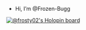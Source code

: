- Hi, I’m @Frozen-Bugg

<!---
Frozen-Bugg/Frozen-Bugg is a ✨ special ✨ repository because its `README.md` (this file) appears on your GitHub profile.
You can click the Preview link to take a look at your changes.
--->
[![@frosty02's Holopin board](https://holopin.me/frosty02)](https://holopin.io/@frosty02)

